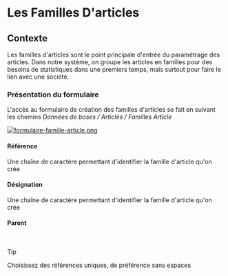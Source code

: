 # Les Familles D'articles

## Contexte

Les familles d'articles sont le point principale d'entrée du paramétrage des articles.
Dans notre système, on groupe les articles en familles pour des besoins de statistiques dans une premiers temps, mais surtout pour faire le lien avec une société.

### Présentation du formulaire

L'accès au formulaire de création des familles d'articles se fait en suivant les chemins 
<span>_Données de boses / Articles / Familles Article_</span>


[![formulaire-famille-article.png](https://i.postimg.cc/hPg7dSK3/formulaire-famille-article.png)](https://postimg.cc/fk2L4Qtx)

#### Référence
Une chaîne de caractère permettant d'identifier la famille d'article qu'on crée
#### Désignation
Une chaîne de caractère permettant d'identifier la famille d'article qu'on crée
#### Parent

<br />

>[!TIP]
> Choisissez des références uniques, de préférence sans espaces

<i class="fa fa-check" aria-hidden="true"></i>
